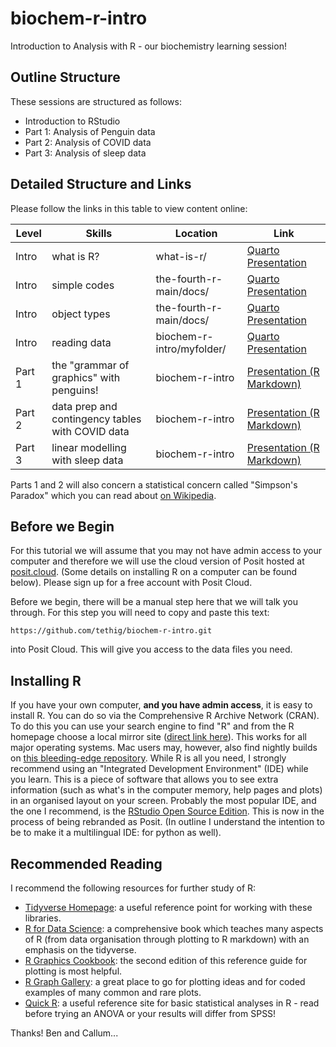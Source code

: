# biochem-r-intro
Introduction to Analysis with R - our biochemistry learning session!

## Outline Structure
These sessions are structured as follows:
- Introduction to RStudio
- Part 1: Analysis of Penguin data
- Part 2: Analysis of COVID data
- Part 3: Analysis of sleep data

## Detailed Structure and Links
Please follow the links in this table to view content online:

| Level  | Skills                    | Location                  | Link                                                                                   |
|--------|---------------------------|---------------------------|----------------------------------------------------------------------------------------|
| Intro  | what is R?                | what-is-r/                | [Quarto Presentation](https://bendickins.net/what-is-r/)                               |
| Intro  | simple codes              | the-fourth-r-main/docs/   | [Quarto Presentation](https://bendickins.net/the-fourth-r/simple-codes.html)           |
| Intro  | object types              | the-fourth-r-main/docs/   | [Quarto Presentation](https://bendickins.net/the-fourth-r/object-types.html)           |
| Intro  | reading data              | biochem-r-intro/myfolder/ | [Quarto Presentation](myfolder/reading-data.html)                                      |
| Part 1 | the "grammar of graphics" with penguins! | biochem-r-intro | [Presentation (R Markdown)](part1.html)                                         |
| Part 2 | data prep and contingency tables with COVID data | biochem-r-intro | [Presentation (R Markdown)](part2.html)                                 |
| Part 3 | linear modelling with sleep data | biochem-r-intro | [Presentation (R Markdown)](part3.html)                                                 |

Parts 1 and 2 will also concern a statistical concern called "Simpson's Paradox" which you can read about [on Wikipedia](https://en.wikipedia.org/wiki/Simpson's_paradox).

## Before we Begin
For this tutorial we will assume that you may not have admin access to your computer and therefore we will use the cloud version of Posit hosted at [posit.cloud](https://posit.cloud). (Some details on installing R on a computer can be found below). Please sign up for a free account with Posit Cloud.

Before we begin, there will be a manual step here that we will talk you through. For this step you will need to copy and paste this text:

`https://github.com/tethig/biochem-r-intro.git`

into Posit Cloud. This will give you access to the data files you need.
## Installing R
If you have your own computer, **and you have admin access**, it is easy to install R. You can do so via the Comprehensive R Archive Network (CRAN). To do this you can use your search engine to find "R" and from the R homepage choose a local mirror site ([direct link here](https://cran.r-project.org/mirrors.html)). This works for all major operating systems. Mac users may, however, also find nightly builds on [this bleeding-edge repository](https://mac.r-project.org). While R is all you need, I strongly recommend using an "Integrated Development Environment" (IDE) while you learn. This is a piece of software that allows you to see extra information (such as what's in the computer memory, help pages and plots) in an organised layout on your screen. Probably the most popular IDE, and the one I recommend, is the [RStudio Open Source Edition](https://posit.co/products/open-source/rstudio/). This is now in the process of being rebranded as Posit. (In outline I understand the intention to be to make it a multilingual IDE: for python as well).

## Recommended Reading
I recommend the following resources for further study of R:
- [Tidyverse Homepage](https://www.tidyverse.org): a useful reference point for working with these libraries.
- [R for Data Science](https://r4ds.had.co.nz): a comprehensive book which teaches many aspects of R (from data organisation through plotting to R markdown) with an emphasis on the tidyverse.
- [R Graphics Cookbook](https://r-graphics.org): the second edition of this reference guide for plotting is most helpful.
- [R Graph Gallery](https://www.r-graph-gallery.com): a great place to go for plotting ideas and for coded examples of many common and rare plots.
- [Quick R](https://www.statmethods.net/): a useful reference site for basic statistical analyses in R - read before trying an ANOVA or your results will differ from SPSS!

Thanks!
Ben and Callum...